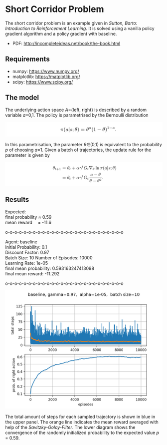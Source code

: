 # Short Corridor Problem

The short corridor problem is an example given in *Sutton, Barto: Introduction to Reinforcement Learning*. It is solved using a vanilla policy gradient algorithm and a policy gradient with baseline.

- PDF: http://incompleteideas.net/book/the-book.html

## Requirements

- numpy: https://www.numpy.org/
- matplotlib: https://matplotlib.org/
- scipy: https://www.scipy.org/

## The model

The underlying action space *A*={left, right} is described by a random variable *a*=0,1. The policy is parametrised by the Bernoulli distribution

![alt text](imgs/policy.png "policy")

In this parametrisation, the parameter *θ*∈(0,1) is equivalent to the probability *p* of choosing *a*=1. Given a batch of trajectories, the update rule for the parameter is given by  

![alt text](imgs/updaterule.png "update rule")


## Results

Expected:  
final probability  ≈ 0.59  
mean reward &ensp;&ensp;≈ -11.6 

o-o-o-o-o-o-o-o-o-o-o-o-o-o-o-o-o-o-o-o-o-o-o-o-o-o

  Agent:			baseline  
  Initial Probability:		0.1  
  Discount Factor:		0.97  
  Batch Size:			10 
  Number of Episodes:		10000  
  Learning Rate:		1e-05  
  final mean probability:	0.593163247413098  
  final mean reward:		-11.292  

o-o-o-o-o-o-o-o-o-o-o-o-o-o-o-o-o-o-o-o-o-o-o-o-o-o

![alt text](data/baseline.png "plot")

The total amount of steps for each sampled trajectory is shown in blue in the upper panel. The orange line indicates the mean reward averaged with help of the *Savitzky-Golay-Filter*. The lower diagram shows the convergence of the randomly initialized probability to the expected value *p* = 0.59.

